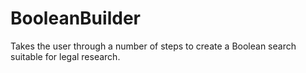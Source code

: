 # BooleanBuilder
Takes the user through a number of steps to create a Boolean search suitable for legal research.

